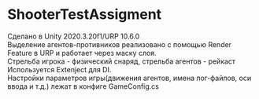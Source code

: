 # ShooterTestAssigment

Сделано в Unity 2020.3.20f1/URP 10.6.0<br>
Выделение агентов-противников реализовано с помощью Render Feature в URP и работает через маску слоя.<br>
Стрельба игрока - физический снаряд, стрельба агентов - рейкаст<br>
Используется Extenject для DI.<br>
Настройки параметров игры(движения агентов, имена лог-файлов, оси ввода и т.д.) лежат в конфиге GameConfig.cs
